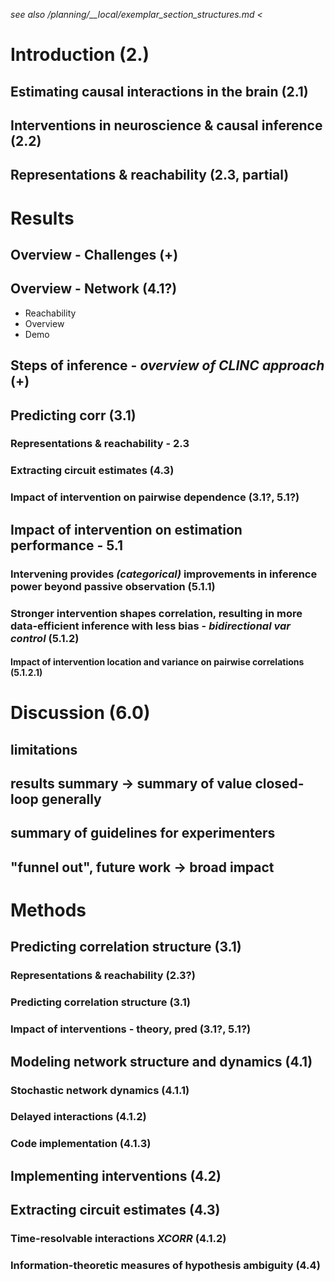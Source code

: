 *see also /planning/__local/exemplar_section_structures.md <*
<!-- NOTE: see also [planning notes from feb 3](https://beta.workflowy.com/#/4ca3b6e5c802) -->


# Introduction (2.)
## Estimating causal interactions in the brain (2.1)

## Interventions in neuroscience & causal inference (2.2)
## Representations & reachability (2.3, partial)

# Results 
## Overview - Challenges (+)
## Overview - Network (4.1?)
<!-- where does methods pipeline figure go? -->


- Reachability 
- Overview 
- Demo

## Steps of inference - *overview of CLINC approach* (+)
<!-- Inference pipeline  -->

## Predicting corr (3.1)
### Representations & reachability - 2.3
<!-- Predicting correlation structure -->
### Extracting circuit estimates (4.3)

### Impact of intervention on pairwise dependence (3.1?, 5.1?)



## Impact of intervention on estimation performance - 5.1 
### Intervening provides *(categorical)* improvements in inference power beyond passive observation (5.1.1)
### Stronger intervention shapes correlation, resulting in more data-efficient inference with less bias - *bidirectional var control* (5.1.2)
#### Impact of intervention location and variance on pairwise correlations (5.1.2.1)

# Discussion (6.0)
## limitations
## results summary → summary of value closed-loop generally
## summary of guidelines for experimenters
## "funnel out", future work → broad impact
# Methods 

## Predicting correlation structure (3.1)
### Representations & reachability (2.3?)
### Predicting correlation structure (3.1)
### Impact of interventions - theory, pred (3.1?, 5.1?)

## Modeling network structure and dynamics (4.1)
### Stochastic network dynamics (4.1.1)
### Delayed interactions (4.1.2)
### Code implementation (4.1.3)
## Implementing interventions (4.2)

## Extracting circuit estimates (4.3)
### Time-resolvable interactions *XCORR* (4.1.2)
### Information-theoretic measures of hypothesis ambiguity (4.4)
